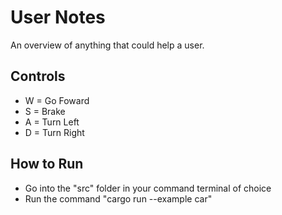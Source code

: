 # User Notes
An overview of anything that could help a user.

## Controls
- W = Go Foward
- S = Brake
- A = Turn Left
- D = Turn Right

## How to Run
- Go into the "src" folder in your command terminal of choice
- Run the command "cargo run --example car"

